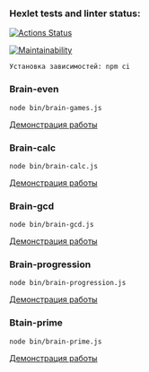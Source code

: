 ### Hexlet tests and linter status:
[![Actions Status](https://github.com/Mingrownake/fullstack-javascript-project-44/actions/workflows/hexlet-check.yml/badge.svg)](https://github.com/Mingrownake/fullstack-javascript-project-44/actions)

[![Maintainability](https://api.codeclimate.com/v1/badges/d29a87df40937e86d7cd/maintainability)](https://codeclimate.com/github/Mingrownake/fullstack-javascript-project-44/maintainability)

```
Установка зависимостей: npm ci
```

### Brain-even

```
node bin/brain-games.js
```

[Демонстрация работы](https://asciinema.org/a/SmKt4sfo7D5GAYtLf2UHwXTKj)

### Brain-calc

```
node bin/brain-calc.js
```

[Демонстрация работы](https://asciinema.org/a/nL9cLxbHlJJi63tBYQHBOZLR5)

### Brain-gcd

```
node bin/brain-gcd.js
```

[Демонстрация работы](https://asciinema.org/a/1LTXKiq9qyFiiP9ACnMVdLMM7)

### Brain-progression

```
node bin/brain-progression.js
```

[Демонстрация работы](https://asciinema.org/a/3iwZPav4Wh3j2k96QYjCqBkle)

### Btain-prime

```
node bin/brain-prime.js
```

[Демонстрация работы](https://asciinema.org/a/xSOZ8bdBhTAUWJ9a2MFjHkSjt)